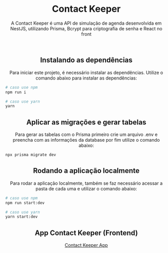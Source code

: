 <div align="center">
    <h1>
    Contact Keeper
    </h1>
    <p>A Contact Keeper é uma API de simulação de agenda desenvolvida em NestJS, utilizando Prisma, Bcrypt para criptografia de senha e React no front</p>
</div>

<br>

<div align="center">
    <h2>
    Instalando as dependências
    </h2>
    <p>Para iniciar este projeto, é necessário instalar as dependências. Utilize o comando abaixo para instalar as dependências:</p>
</div>

```bash
# caso use npm
npm run i

# caso use yarn
yarn
```

<div align="center">
    <h2>
    Aplicar as migrações e gerar tabelas
    </h2>
    <p>Para gerar as tabelas com o Prisma primeiro crie um arquivo .env e preencha com as informações da database por fim utilize o comando abaixo:</p>
</div>

```bash
npx prisma migrate dev
```

<div align="center">
    <h2>
    Rodando a aplicação localmente
    </h2>
    <p>Para rodar a aplicação localmente, também se faz necessário acessar a pasta de cada uma e utilizar o comando abaixo:</p>
</div>

```bash
# caso use npm
npm run start:dev

# caso use yarn
yarn start:dev
```

<div align="center">
    <h2>
    App Contact Keeper (Frontend)
    </h2>
    <a href="https://github.com/ArthurViniciusBA1/ContactKeeper-app">Contact Keeper App</a>
</div>
